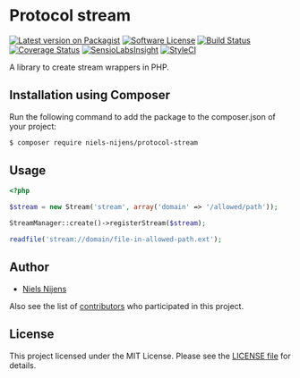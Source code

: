 # Protocol stream

[![Latest version on Packagist][icon-version]][link-version]
[![Software License][icon-license]](LICENSE.md)
[![Build Status][icon-build]][link-build]
[![Coverage Status][icon-coverage]][link-coverage]
[![SensioLabsInsight][icon-security]][link-security]
[![StyleCI][icon-code-style]][link-code-style]

A library to create stream wrappers in PHP.

## Installation using Composer

Run the following command to add the package to the composer.json of your project:

``` bash
$ composer require niels-nijens/protocol-stream
```

## Usage

``` php
<?php

$stream = new Stream('stream', array('domain' => '/allowed/path'));

StreamManager::create()->registerStream($stream);

readfile('stream://domain/file-in-allowed-path.ext');

```

## Author

- [Niels Nijens][link-author]

Also see the list of [contributors][link-contributors] who participated in this project.

## License

This project licensed under the MIT License. Please see the [LICENSE file](LICENSE.md) for details.

[icon-version]: https://img.shields.io/packagist/v/niels-nijens/protocol-stream.svg
[icon-license]: https://img.shields.io/badge/license-MIT-brightgreen.svg
[icon-build]: https://travis-ci.org/niels-nijens/protocol-stream.svg?branch=master
[icon-coverage]: https://coveralls.io/repos/niels-nijens/protocol-stream/badge.svg?branch=master
[icon-security]: https://img.shields.io/sensiolabs/i/fce7d113-901e-44bb-8b02-d7a62d8a2c70.svg
[icon-code-style]: https://styleci.io/repos/50087926/shield?style=flat

[link-version]: https://packagist.org/packages/niels-nijens/protocol-stream
[link-build]: https://travis-ci.org/niels-nijens/protocol-stream
[link-coverage]: https://coveralls.io/r/niels-nijens/protocol-stream?branch=master
[link-security]: https://insight.sensiolabs.com/projects/fce7d113-901e-44bb-8b02-d7a62d8a2c70
[link-code-style]: https://styleci.io/repos/50087926
[link-author]: https://github.com/niels-nijens
[link-contributors]: https://github.com/niels-nijens/protocol-stream/contributors

